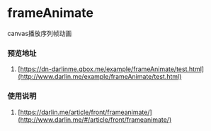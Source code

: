 frameAnimate
============

canvas播放序列帧动画

### 预览地址

1. [https://dn-darlinme.qbox.me/example/frameAnimate/test.html](http://www.darlin.me/example/frameAnimate/test.html)


### 使用说明

1. [https://darlin.me/article/front/frameanimate/](http://www.darlin.me/#/article/front/frameanimate/)
